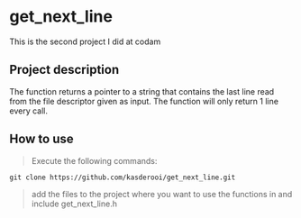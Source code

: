# get_next_line

This is the second project I did at codam

## Project description

The function returns a pointer to a string that contains the last line read from the file descriptor given as input.
The function will only return 1 line every call.

## How to use
> Execute the following commands:

```shell
git clone https://github.com/kasderooi/get_next_line.git
```

> add the files to the project where you want to use the functions in and include get_next_line.h
